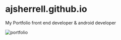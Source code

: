 # ajsherrell.github.io
My Portfolio
front end developer & android developer

![portfolio](https://user-images.githubusercontent.com/16841620/40678301-330caa8e-634e-11e8-8c13-48598f5c1b51.png)
